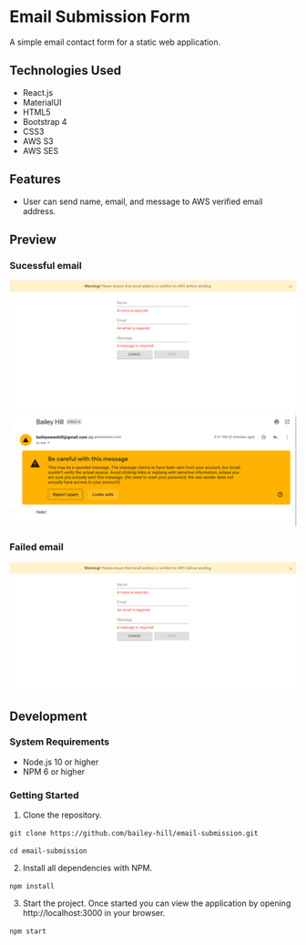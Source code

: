 # Email Submission Form
A simple email contact form for a static web application.

## Technologies Used
- React.js
- MaterialUI
- HTML5
- Bootstrap 4
- CSS3
- AWS S3
- AWS SES

## Features
- User can send name, email, and message to AWS verified email address.

## Preview
### Sucessful email
![alt text](email-form/images/email-success.gif)
![alt text](email-form/images/email-success-img.png)
### Failed email
![alt text](email-form/images/email-failure.gif)

## Development
### System Requirements
* Node.js 10 or higher
* NPM 6 or higher

### Getting Started
1. Clone the repository.

`git clone https://github.com/bailey-hill/email-submission.git`

`cd email-submission`

2. Install all dependencies with NPM.

`npm install`

3. Start the project. Once started you can view the application by opening http://localhost:3000 in your browser.

`npm start`
